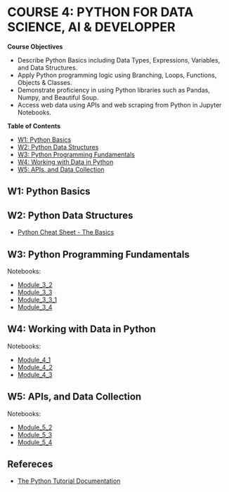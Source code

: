 # COURSE 4: PYTHON FOR DATA SCIENCE, AI & DEVELOPPER


**Course Objectives**

- Describe Python Basics including Data Types, Expressions, Variables, and Data Structures.
- Apply Python programming logic using Branching, Loops, Functions, Objects & Classes.
- Demonstrate proficiency in using Python libraries such as Pandas, Numpy, and Beautiful Soup.
- Access web data using APIs and web scraping from Python in Jupyter Notebooks.  

**Table of Contents**
- [W1: Python Basics](#w1--python-basics)
- [W2: Python Data Structures](#w2--python-data-structures)
- [W3: Python Programming Fundamentals](#w3--python-programming-fundamentals)
- [W4: Working with Data in Python](#w4--working-with-data-in-python)
- [W5: APIs, and Data Collection](#w5--apis-and-data-collection)



## W1: Python Basics
## W2: Python Data Structures
- [Python Cheat Sheet - The Basics](./docs/Python-Cheat-Sheet-The-Basics-IBM-Coursera.pdf)

## W3: Python Programming Fundamentals

Notebooks:

- [Module_3_2](./notebook/w3/course4_python_for_data_science_and_ai_dev/notebook/Module_3_3-1.2ExcecptionHandling.ipynb)
- [Module_3_3](./notebook/w3/course4_python_for_data_science_and_ai_dev/notebook/Module_3_3-1.2ExcecptionHandling.ipynb)
- [Module_3_3_1](./notebook/w3/course4_python_for_data_science_and_ai_dev/notebook/Module_3_3-1.2ExcecptionHandling.ipynb)
- [Module_3_4](./notebook/w3/course4_python_for_data_science_and_ai_dev/notebook/Module_3_3-1.2ExcecptionHandling.ipynb)


## W4: Working with Data in Python 

Notebooks:

- [Module_4_1](./notebook/w3/course4_python_for_data_science_and_ai_dev/notebook/Module_3_3-1.2ExcecptionHandling.ipynb)
- [Module_4_2](./notebook/w3/course4_python_for_data_science_and_ai_dev/notebook/Module_3_3-1.2ExcecptionHandling.ipynb)
- [Module_4_3](./notebook/w3/course4_python_for_data_science_and_ai_dev/notebook/Module_3_3-1.2ExcecptionHandling.ipynb)


## W5: APIs, and Data Collection

Notebooks:

- [Module_5_2](./notebook/w3/course4_python_for_data_science_and_ai_dev/notebook/Module_3_3-1.2ExcecptionHandling.ipynb)
- [Module_5_3](./notebook/w3/course4_python_for_data_science_and_ai_dev/notebook/Module_3_3-1.2ExcecptionHandling.ipynb)
- [Module_5_4](./notebook/w3/course4_python_for_data_science_and_ai_dev/notebook/Module_3_3-1.2ExcecptionHandling.ipynb)


## Refereces

- [The Python Tutorial Documentation](https://docs.python.org/3/tutorial/index.html)  

